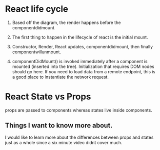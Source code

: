 # React life cycle

1. Based off the diagram, the render happens before the componentdidmount.

2. The first thing to happen in the lifecycle of react is the initial mount.

3. Constructor, Render, React updates, componentdidmount, then finally componentwillunmount.

4. componentDidMount() is invoked immediately after a component is mounted (inserted into the tree). Initialization that requires DOM nodes should go here. If you need to load data from a remote endpoint, this is a good place to instantiate the network request.

# React State vs Props

props are passed to components whereas states live inside components.

## Things I want to know more about.

I would like to learn more about the differences between props and states just as a whole since a six minute video didnt cover much.
